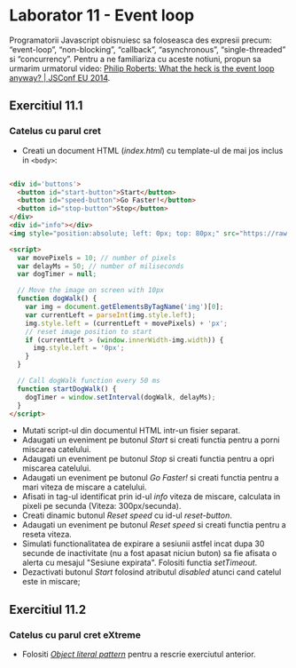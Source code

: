 # Laborator 11 - Event loop

Programatorii Javascript obisnuiesc sa foloseasca des expresii precum: “event-loop”, “non-blocking”, “callback”, “asynchronous”, “single-threaded” si “concurrency”. Pentru a ne familiariza cu aceste notiuni, propun sa urmarim urmatorul video:
[Philip Roberts: What the heck is the event loop anyway? | JSConf EU 2014](https://www.youtube.com/watch?v=8aGhZQkoFbQ&t=420s).

## Exercitiul 11.1

### Catelus cu parul cret

* Creati un document HTML (*index.html*) cu template-ul de mai jos inclus in `<body>`:

```html

<div id='buttons'>
  <button id="start-button">Start</button>
  <button id="speed-button">Go Faster!</button>
  <button id="stop-button">Stop</button>
</div>
<div id="info"></div>
<img style="position:absolute; left: 0px; top: 80px;" src="https://raw.githubusercontent.com/bmnicolae/laborator-tehnici-web/master/doc/laborator-11/dog.gif">

<script>
  var movePixels = 10; // number of pixels
  var delayMs = 50; // number of miliseconds
  var dogTimer = null;

  // Move the image on screen with 10px
  function dogWalk() {
    var img = document.getElementsByTagName('img')[0];
    var currentLeft = parseInt(img.style.left);
    img.style.left = (currentLeft + movePixels) + 'px';
    // reset image position to start
    if (currentLeft > (window.innerWidth-img.width)) {
      img.style.left = '0px';
    }
  }

  // Call dogWalk function every 50 ms
  function startDogWalk() {
    dogTimer = window.setInterval(dogWalk, delayMs);
  }
</script>
```

* Mutati script-ul din documentul HTML intr-un fisier separat.
* Adaugati un eveniment pe butonul *Start* si creati functia pentru a porni miscarea catelului.
* Adaugati un eveniment pe butonul *Stop* si creati functia pentru a opri miscarea catelului.
* Adaugati un eveniment pe butonul *Go Faster!* si creati functia pentru a mari viteza de miscare a catelului.
* Afisati in tag-ul identificat prin id-ul *info* viteza de miscare, calculata in pixeli pe secunda (Viteza: 300px/secunda).
* Creati dinamic butonul *Reset speed* cu id-ul *reset-button*.
* Adaugati un eveniment pe butonul *Reset speed* si creati functia pentru a reseta viteza.
* Simulati functionalitatea de expirare a sesiunii astfel incat dupa 30 secunde de inactivitate (nu a fost apasat niciun buton) sa fie afisata o alerta cu mesajul "Sesiune expirata". Folositi functia *setTimeout*.
* Dezactivati butonul *Start* folosind atributul *disabled* atunci cand catelul este in miscare;

## Exercitiul 11.2

### Catelus cu parul cret eXtreme

* Folositi *[Object literal pattern](https://addyosmani.com/resources/essentialjsdesignpatterns/book/#modulepatternjavascript)* pentru a rescrie exerciutul anterior.